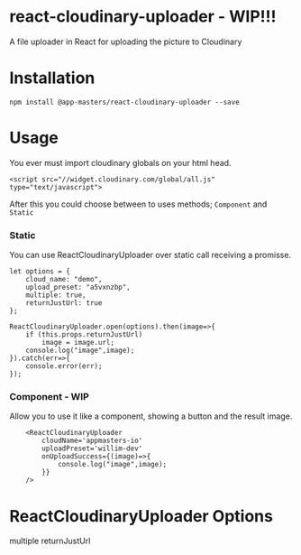# react-cloudinary-uploader - WIP!!!

A file uploader in React for uploading the picture to Cloudinary


# Installation

```npm install @app-masters/react-cloudinary-uploader --save```

# Usage

You ever must import cloudinary globals on your html head.

```<script src="//widget.cloudinary.com/global/all.js" type="text/javascript">```

After this you could choose between to uses methods; `Component` and `Static`




### Static

You can use ReactCloudinaryUploader over static call receiving a promisse.

```
let options = {
    cloud_name: "demo",
    upload_preset: "a5vxnzbp",
    multiple: true,
    returnJustUrl: true
};
        
ReactCloudinaryUploader.open(options).then(image=>{
    if (this.props.returnJustUrl)
        image = image.url;
    console.log("image",image);
}).catch(err=>{
    console.error(err);
});
```

### Component - WIP

Allow you to use it like a component, showing a button and the result image.

```
    <ReactCloudinaryUploader
        cloudName='appmasters-io'
        uploadPreset='willim-dev'
        onUploadSuccess={(image)=>{
            console.log("image",image);
        }}
    />
```


# ReactCloudinaryUploader Options

multiple
returnJustUrl
